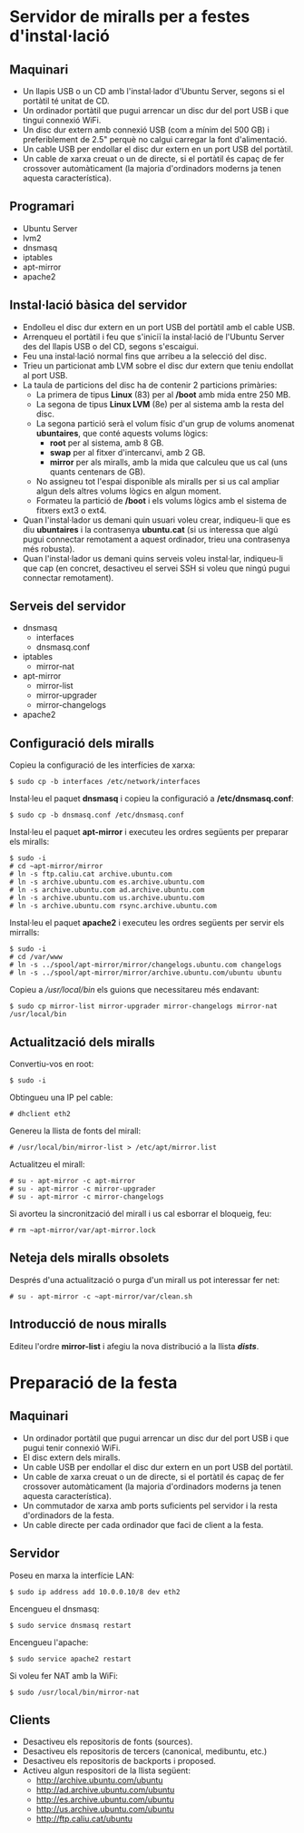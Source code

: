 Servidor de miralls per a festes d'instal·lació
===============================================

Maquinari
---------

*   Un llapis USB o un CD amb l'instal·lador d'Ubuntu Server, segons si el portàtil té unitat de CD.
*   Un ordinador portàtil que pugui arrencar un disc dur del port USB i que tingui connexió WiFi.
*   Un disc dur extern amb connexió USB (com a mínim del 500 GB) i preferiblement de 2.5" perquè no calgui carregar la font d'alimentació.
*   Un cable USB per endollar el disc dur extern en un port USB del portàtil.
*   Un cable de xarxa creuat o un de directe, si el portàtil és capaç de fer crossover automàticament (la majoria d'ordinadors moderns ja tenen aquesta característica).

Programari
----------

*   Ubuntu Server
*   lvm2
*   dnsmasq
*   iptables
*   apt-mirror
*   apache2

Instal·lació bàsica del servidor
--------------------------------

*   Endolleu el disc dur extern en un port USB del portàtil amb el cable USB.
*   Arrenqueu el portàtil i feu que s'iniciï la instal·lació de l'Ubuntu Server des del llapis USB o del CD, segons s'escaigui.
*   Feu una instal·lació normal fins que arribeu a la selecció del disc.
*   Trieu un particionat amb LVM sobre el disc dur extern que teniu endollat al port USB.
*   La taula de particions del disc ha de contenir 2 particions primàries:
    *   La primera de tipus **Linux** (83) per al **/boot** amb mida entre 250 MB.
    *   La segona de tipus **Linux LVM** (8e) per al sistema amb la resta del disc.
    *   La segona partició serà el volum físic d'un grup de volums anomenat **ubuntaires**, que conté aquests volums lògics:
        *   **root** per al sistema, amb 8 GB.
        *   **swap** per al fitxer d'intercanvi, amb 2 GB.
        *   **mirror** per als miralls, amb la mida que calculeu que us cal (uns quants centenars de GB).
    *   No assigneu tot l'espai disponible als miralls per si us cal ampliar algun dels altres volums lògics en algun moment.
    *   Formateu la partició de **/boot** i els volums lògics amb el sistema de fitxers ext3 o ext4.
*   Quan l'instal·lador us demani quin usuari voleu crear, indiqueu-li que es diu **ubuntaires** i la contrasenya **ubuntu.cat** (si us interessa que algú pugui connectar remotament a aquest ordinador, trieu una contrasenya més robusta).
*   Quan l'instal·lador us demani quins serveis voleu instal·lar, indiqueu-li que cap (en concret, desactiveu el servei SSH si voleu que ningú pugui connectar remotament).

Serveis del servidor
--------------------

*   dnsmasq
    *   interfaces
    *   dnsmasq.conf
*   iptables
    *   mirror-nat
*   apt-mirror
    *   mirror-list
    *   mirror-upgrader
    *   mirror-changelogs
*   apache2

Configuració dels miralls
-------------------------

Copieu la configuració de les interfícies de xarxa:

    $ sudo cp -b interfaces /etc/network/interfaces

Instal·leu el paquet **dnsmasq** i copieu la configuració a **/etc/dnsmasq.conf**:

    $ sudo cp -b dnsmasq.conf /etc/dnsmasq.conf

Instal·leu el paquet **apt-mirror** i executeu les ordres següents per preparar els miralls:

    $ sudo -i
    # cd ~apt-mirror/mirror
    # ln -s ftp.caliu.cat archive.ubuntu.com
    # ln -s archive.ubuntu.com es.archive.ubuntu.com
    # ln -s archive.ubuntu.com ad.archive.ubuntu.com
    # ln -s archive.ubuntu.com us.archive.ubuntu.com
    # ln -s archive.ubuntu.com rsync.archive.ubuntu.com

Instal·leu el paquet **apache2** i executeu les ordres següents per servir els mirralls:

    $ sudo -i
    # cd /var/www
    # ln -s ../spool/apt-mirror/mirror/changelogs.ubuntu.com changelogs
    # ln -s ../spool/apt-mirror/mirror/archive.ubuntu.com/ubuntu ubuntu

Copieu a */usr/local/bin* els guions que necessitareu més endavant:

    $ sudo cp mirror-list mirror-upgrader mirror-changelogs mirror-nat /usr/local/bin

Actualització dels miralls
--------------------------

Convertiu-vos en root:

    $ sudo -i

Obtingueu una IP pel cable:

    # dhclient eth2

Genereu la llista de fonts del mirall:

    # /usr/local/bin/mirror-list > /etc/apt/mirror.list

Actualitzeu el mirall:

    # su - apt-mirror -c apt-mirror
    # su - apt-mirror -c mirror-upgrader
    # su - apt-mirror -c mirror-changelogs

Si avorteu la sincronització del mirall i us cal esborrar el bloqueig, feu:

    # rm ~apt-mirror/var/apt-mirror.lock

Neteja dels miralls obsolets
----------------------------

Després d'una actualització o purga d'un mirall us pot interessar fer net:

    # su - apt-mirror -c ~apt-mirror/var/clean.sh

Introducció de nous miralls
---------------------------

Editeu l'ordre **mirror-list** i afegiu la nova distribució a la llista ***dists***.

Preparació de la festa
======================

Maquinari
---------

*   Un ordinador portàtil que pugui arrencar un disc dur del port USB i que pugui tenir connexió WiFi.
*   El disc extern dels miralls.
*   Un cable USB per endollar el disc dur extern en un port USB del portàtil.
*   Un cable de xarxa creuat o un de directe, si el portàtil és capaç de fer crossover automàticament (la majoria d'ordinadors moderns ja tenen aquesta característica).
*   Un commutador de xarxa amb ports suficients pel servidor i la resta d'ordinadors de la festa.
*   Un cable directe per cada ordinador que faci de client a la festa.

Servidor
--------

Poseu en marxa la interfície LAN:

    $ sudo ip address add 10.0.0.10/8 dev eth2

Encengueu el dnsmasq:

    $ sudo service dnsmasq restart

Encengueu l'apache:

    $ sudo service apache2 restart

Si voleu fer NAT amb la WiFi:

    $ sudo /usr/local/bin/mirror-nat

Clients
-------

*   Desactiveu els repositoris de fonts (sources).
*   Desactiveu els repositoris de tercers (canonical, medibuntu, etc.)
*   Desactiveu els repositoris de backports i proposed.
*   Activeu algun respositori de la llista següent:
    *   http://archive.ubuntu.com/ubuntu
    *   http://ad.archive.ubuntu.com/ubuntu
    *   http://es.archive.ubuntu.com/ubuntu
    *   http://us.archive.ubuntu.com/ubuntu
    *   http://ftp.caliu.cat/ubuntu
